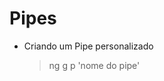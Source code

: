 # Pipes

- Criando um Pipe personalizado

  <blockquote>

    ng g p 'nome do pipe'

  </blockquote>
